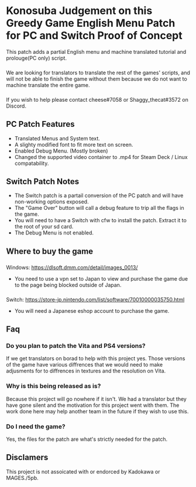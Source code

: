 # Konosuba Judgement on this Greedy Game English Menu Patch for PC and Switch Proof of Concept
This patch adds a partial English menu and machine translated tutorial and prolouge(PC only) script.
###
We are looking for translators to translate the rest of the games' scripts, and will not be able to finish the game without them because we do not want to machine translate the entire game.
###
If you wish to help please contact cheese#7058 or Shaggy_thecat#3572 on Discord.
## PC Patch Features
- Translated Menus and System text.
- A slighty modified font to fit more text on screen.
- Enabled Debug Menu. (Mostly broken)
- Changed the supported video container to .mp4 for Steam Deck / Linux compatability.
## Switch Patch Notes
- The Switch patch is a partail conversion of the PC patch and will have non-working options exposed.
- The "Game Over" button will call a debug feature to trip all the flags in the game.
- You will need to have a Switch with cfw to install the patch. Extract it to the root of your sd card.
- The Debug Menu is not enabled.
## Where to buy the game
###
Windows: https://dlsoft.dmm.com/detail/images_0013/ 
- You need to use a vpn set to Japan to view and purchase the game due to the page being blocked outside of Japan.
###
Switch: https://store-jp.nintendo.com/list/software/70010000035750.html
- You will need a Japanese eshop account to purchase the game.
## Faq
### Do you plan to patch the Vita and PS4 versions?
If we get translators on borad to help with this project yes. Those versions of the game have various diffrences that we would need to make adjusments for to diffrences in textures and the resolution on Vita.
### Why is this being released as is?
Because this project will go nowhere if it isn't. We had a translator but they have gone silent and the motivation for this project went with them. The work done here may help another team in the future if they wish to use this.
### Do I need the game?
Yes, the files for the patch are what's strictly needed for the patch.
## Disclamers
This project is not assoicated with or endorced by Kadokawa or MAGES./5pb.
